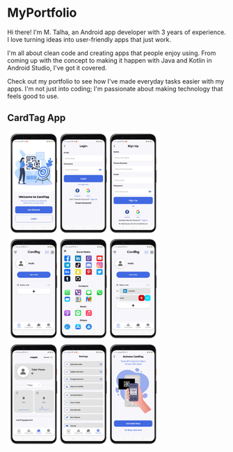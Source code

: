 ﻿# MyPortfolio

Hi there! I'm M. Talha, an Android app developer with 3 years of experience. I love turning ideas into user-friendly apps that just work.

I'm all about clean code and creating apps that people enjoy using. From coming up with the concept to making it happen with Java and Kotlin in Android Studio, I've got it covered.

Check out my portfolio to see how I've made everyday tasks easier with my apps. I'm not just into coding; I'm passionate about making technology that feels good to use.

## CardTag App
<img src="https://github.com/talha-malik-05/MyPortfolio/blob/main/images/CardTag/1.jpeg" width="350" /> <img src="https://github.com/talha-malik-05/MyPortfolio/blob/main/images/CardTag/2.jpeg" width="350" /> <img src="https://github.com/talha-malik-05/MyPortfolio/blob/main/images/CardTag/3.jpeg" width="350" /> 
